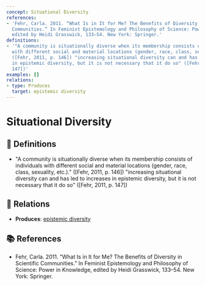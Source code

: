```yaml
---
concept: Situational Diversity
references:
- 'Fehr, Carla. 2011. “What Is in It for Me? The Benefits of Diversity in Scientific
  Communities.” In Feminist Epistemology and Philosophy of Science: Power in Knowledge,
  edited by Heidi Grasswick, 133–54. New York: Springer.'
definitions:
- '"A community is situationally diverse when its membership consists of individuals
  with different social and material locations (gender, race, class, sexuality, etc.)."
  ([Fehr, 2011, p. 146]) "increasing situational diversity can and has led to increases
  in epistemic diversity, but it is not necessary that it do so" ([Fehr, 2011, p.
  147])'
examples: []
relations:
- type: Produces
  target: epistemic diversity
---
```


# Situational Diversity

## 📖 Definitions

- "A community is situationally diverse when its membership consists of individuals with different social and material locations (gender, race, class, sexuality, etc.)." ([Fehr, 2011, p. 146]) "increasing situational diversity can and has led to increases in epistemic diversity, but it is not necessary that it do so" ([Fehr, 2011, p. 147])

## 🔗 Relations

- **Produces**: [epistemic diversity](./epistemic-diversity.md)

## 📚 References

- Fehr, Carla. 2011. “What Is in It for Me? The Benefits of Diversity in Scientific Communities.” In Feminist Epistemology and Philosophy of Science: Power in Knowledge, edited by Heidi Grasswick, 133–54. New York: Springer.
